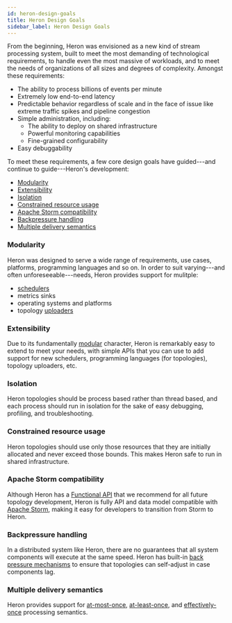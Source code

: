 ```yaml
---
id: heron-design-goals
title: Heron Design Goals
sidebar_label: Heron Design Goals
---
```


From the beginning, Heron was envisioned as a new kind of stream processing
system, built to meet the most demanding of technological requirements, to
handle even the most massive of workloads, and to meet the needs of organizations
of all sizes and degrees of complexity. Amongst these requirements:

* The ability to process billions of events per minute
* Extremely low end-to-end latency
* Predictable behavior regardless of scale and in the face of issue like extreme traffic spikes and pipeline congestion
* Simple administration, including:
  * The ability to deploy on shared infrastructure
  * Powerful monitoring capabilities
  * Fine-grained configurability
* Easy debuggability

To meet these requirements, a few core design goals have guided---and continue to
guide---Heron's development:

* [Modularity](#modularity)
* [Extensibility](#extensibility)
* [Isolation](#isolation)
* [Constrained resource usage](#constrained-resource-usage)
* [Apache Storm compatibility](#apache-storm-compatibility)
* [Backpressure handling](#backpressure-handling)
* [Multiple delivery semantics](#multiple-delivery-semantics)

### Modularity

Heron was designed to serve a wide range of requirements, use cases, platforms,
programming languages and so on. In order to suit varying---and often
unforeseeable---needs, Heron provides support for mulitple:

* [schedulers](heron-architecture#schedulers)
* metrics sinks
* operating systems and platforms
* topology [uploaders](heron-architecture#uploaders)

### Extensibility

Due to its fundamentally [modular](#modularity) character, Heron is remarkably
easy to extend to meet your needs, with simple APIs that you can use to add
support for new schedulers, programming languages (for topologies), topology
uploaders, etc.

### Isolation

Heron topologies should be process based rather than
thread based, and each process should run in isolation for the sake of easy
debugging, profiling, and troubleshooting.

### Constrained resource usage

Heron topologies should use only those resources that they are
initially allocated and never exceed those bounds. This makes Heron safe to run
in shared infrastructure.

### Apache Storm compatibility

Although Heron has a [Functional API](topology-development-streamlet-api)
that we recommend for all future topology development, Heron is fully API and
data model compatible with [Apache Storm](http://storm.apache.org), making it
easy for developers to transition from Storm to Heron.

### Backpressure handling

In a distributed system like Heron, there are no guarantees that all system
components will execute at the same speed. Heron has built-in [back pressure
mechanisms](heron-architecture#stream-manager) to ensure that topologies can
self-adjust in case components lag.

### Multiple delivery semantics

Heron provides support for
[at-most-once](heron-delivery-semantics#available-semantics),
[at-least-once](heron-delivery-semantics#available-semantics), and
[effectively-once](heron-delivery-semantics#available-semantics) processing
semantics.
